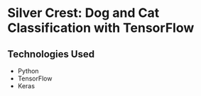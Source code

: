 # Silver Crest: Dog and Cat Classification with TensorFlow

## Technologies Used
- Python
- TensorFlow
- Keras
